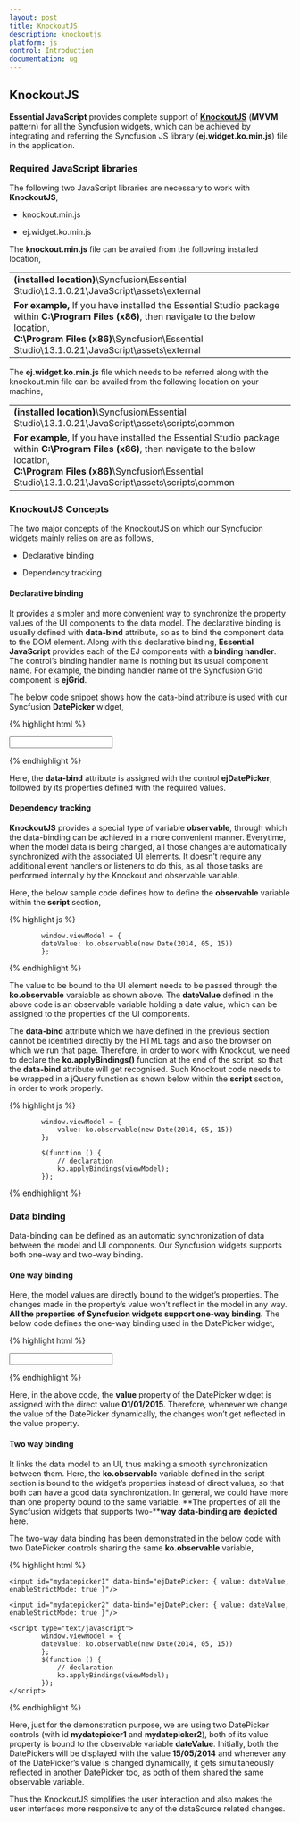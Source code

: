 ```yaml
---
layout: post
title: KnockoutJS
description: knockoutjs
platform: js
control: Introduction
documentation: ug
---
```


## KnockoutJS

**Essential JavaScript** provides complete support of **[KnockoutJS](http://knockoutjs.com/documentation/introduction.html)** (**MVVM** pattern) for all the Syncfusion widgets, which can be achieved by integrating and referring the Syncfusion JS library (**ej.widget.ko.min.js**) file in the application.

### Required JavaScript libraries

The following two JavaScript libraries are necessary to work with **KnockoutJS**,

* knockout.min.js

* ej.widget.ko.min.js

The **knockout.min.js** file can be availed from the following installed location,

<table>
<tr>
<td>
<b>(installed location)</b>\Syncfusion\Essential Studio\13.1.0.21\JavaScript\assets\external
</td>
</tr>
<tr>
<td> 
<b>For example,</b> If you have installed the Essential Studio package within <b>C:\Program Files (x86)</b>, then navigate to the below location,
<br/>
<b>C:\Program Files (x86)</b>\Syncfusion\Essential Studio\13.1.0.21\JavaScript\assets\external
</td>
</tr>
</table>

The **ej.widget.ko.min.js** file which needs to be referred along with the knockout.min file can be availed from the following location on your machine,

<table>
<tr>
<td>
<b>(installed location)</b>\Syncfusion\Essential Studio\13.1.0.21\JavaScript\assets\scripts\common
</td>
</tr>
<tr>
<td> 
<b>For example,</b> If you have installed the Essential Studio package within <b>C:\Program Files (x86)</b>, then navigate to the below location,
<br/>
<b>C:\Program Files (x86)</b>\Syncfusion\Essential Studio\13.1.0.21\JavaScript\assets\scripts\common
</td>
</tr>
</table>

### KnockoutJS Concepts

The two major concepts of the KnockoutJS on which our Syncfucion widgets mainly relies on are as follows,

* Declarative binding

* Dependency tracking

#### Declarative binding

It provides a simpler and more convenient way to synchronize the property values of the UI components to the data model. The declarative binding is usually defined with **data-bind** attribute, so as to bind the component data to the DOM element. Along with this declarative binding, **Essential JavaScript** provides each of the EJ components with a **binding handler**. The control’s binding handler name is nothing but its usual component name. For example, the binding handler name of the Syncfusion Grid component is **ejGrid**.

The below code snippet shows how the data-bind attribute is used with our Syncfusion **DatePicker** widget,

{% highlight html %}


<input id="datepick2" data-bind="ejDatePicker: { value: '01/01/2015', enableStrictMode: true }"/> 


{% endhighlight %}



Here, the **data-bind** attribute is assigned with the control **ejDatePicker**, followed by its properties defined with the required values.

#### Dependency tracking

**KnockoutJS** provides a special type of variable **observable**, through which the data-binding can be achieved in a more convenient manner. Everytime, when the model data is being changed, all those changes are automatically synchronized with the associated UI elements. It doesn’t require any additional event handlers or listeners to do this, as all those tasks are performed internally by the Knockout and observable variable. 

Here, the below sample code defines how to define the **observable** variable within the **script** section,

{% highlight js %}


            window.viewModel = {
            dateValue: ko.observable(new Date(2014, 05, 15))
            };



{% endhighlight %}



The value to be bound to the UI element needs to be passed through the **ko.observable** varaiable as shown above. The **dateValue** defined in the above code is an observable variable holding a date value, which can be assigned to the properties of the UI components.

The **data-bind** attribute which we have defined in the previous section cannot be identified directly by the HTML tags and also the browser on which we run that page.  Therefore, in order to work with Knockout, we need to declare the **ko.applyBindings()** function at the end of the script, so that the **data-bind** attribute will get recognised. Such Knockout code needs to be wrapped in a jQuery function as shown below within the **script** section, in order to work properly.

{% highlight js %}


            window.viewModel = {
                value: ko.observable(new Date(2014, 05, 15))
            };
            
            $(function () {
                // declaration
                ko.applyBindings(viewModel);
            });                        



{% endhighlight %}

### Data binding

Data-binding can be defined as an automatic synchronization of data between the model and UI components. Our Syncfusion widgets supports both one-way and two-way binding.

#### One way binding

Here, the model values are directly bound to the widget’s properties. The changes made in the property’s value won’t reflect in the model in any way. **All the properties of Syncfusion widgets support one-way binding.** The below code defines the one-way binding used in the DatePicker widget,

{% highlight html %}


<input id="myDatePicker1" data-bind="ejDatePicker: { value: '01/01/2015', enableStrictMode: true }"/>



{% endhighlight %}



Here, in the above code, the **value** property of the DatePicker widget is assigned with the direct value **01/01/2015**. Therefore, whenever we change the value of the DatePicker dynamically, the changes won’t get reflected in the value property.

#### Two way binding

It links the data model to an UI, thus making a smooth synchronization between them. Here, the **ko.observable** variable defined in the script section is bound to the widget’s properties instead of direct values, so that both can have a good data synchronization. In general, we could have more than one property bound to the same variable. **The properties of all the Syncfusion widgets that supports two-****way data-binding are** **depicted** here. 

The two-way data binding has been demonstrated in the below code with two DatePicker controls sharing the same **ko.observable** variable,

{% highlight html %}


<html xmlns="http://www.w3.org/1999/xhtml">
  <head>
    <title>Essential Studio for JavaScript : DatePicker - Knockout</title>
    <!-- SCRIPT & CSS REFERENCE SECTION -->
  </head>

  <body>

    <input id="mydatepicker1" data-bind="ejDatePicker: { value: dateValue, enableStrictMode: true }"/>

    <input id="mydatepicker2" data-bind="ejDatePicker: { value: dateValue, enableStrictMode: true }"/>

    <script type="text/javascript">
            window.viewModel = {
            dateValue: ko.observable(new Date(2014, 05, 15))
            };
            $(function () {
                // declaration
                ko.applyBindings(viewModel);
            });                        
    </script>

  </body>

</html>


{% endhighlight %}



Here, just for the demonstration purpose, we are using two DatePicker controls (with id **mydatepicker1** and **mydatepicker2**), both of its value property is bound to the observable variable **dateValue**. Initially, both the DatePickers will be displayed with the value **15/05/2014** and whenever any of the DatePicker’s value is changed dynamically, it gets simultaneously reflected in another DatePicker too, as both of them shared the same observable variable.

Thus the KnockoutJS simplifies the user interaction and also makes the user interfaces more responsive to any of the dataSource related changes.

